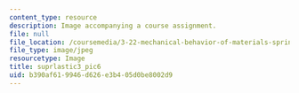 ```yaml
---
content_type: resource
description: Image accompanying a course assignment.
file: null
file_location: /coursemedia/3-22-mechanical-behavior-of-materials-spring-2008/b390af619946d626e3b405d0be8002d9_suprlastic3_pic6.jpg
file_type: image/jpeg
resourcetype: Image
title: suprlastic3_pic6
uid: b390af61-9946-d626-e3b4-05d0be8002d9
---
```

